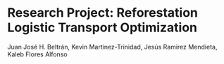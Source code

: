 # Research Project: Reforestation Logistic Transport Optimization

Juan José H. Beltrán, Kevin Martínez-Trinidad, Jesús Ramirez Mendieta, Kaleb Flores Alfonso
